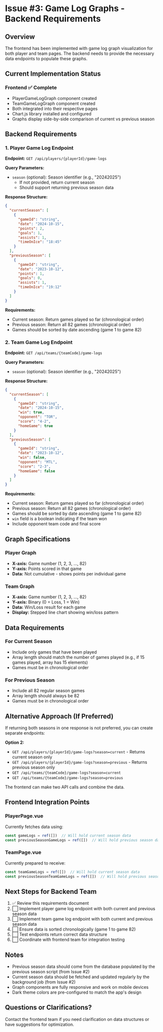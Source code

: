 # Issue #3: Game Log Graphs - Backend Requirements

## Overview
The frontend has been implemented with game log graph visualization for both player and team pages. The backend needs to provide the necessary data endpoints to populate these graphs.

## Current Implementation Status

### Frontend ✅ Complete
- PlayerGameLogGraph component created
- TeamGameLogGraph component created
- Both integrated into their respective pages
- Chart.js library installed and configured
- Graphs display side-by-side comparison of current vs previous season

## Backend Requirements

### 1. Player Game Log Endpoint

**Endpoint:** `GET /api/players/{playerId}/game-logs`

**Query Parameters:**
- `season` (optional): Season identifier (e.g., "20242025")
  - If not provided, return current season
  - Should support returning previous season data

**Response Structure:**
```json
{
  "currentSeason": [
    {
      "gameId": "string",
      "date": "2024-10-15",
      "points": 2,
      "goals": 1,
      "assists": 1,
      "timeOnIce": "18:45"
    }
  ],
  "previousSeason": [
    {
      "gameId": "string",
      "date": "2023-10-12",
      "points": 1,
      "goals": 0,
      "assists": 1,
      "timeOnIce": "19:12"
    }
  ]
}
```

**Requirements:**
- Current season: Return games played so far (chronological order)
- Previous season: Return all 82 games (chronological order)
- Games should be sorted by date ascending (game 1 to game 82)

### 2. Team Game Log Endpoint

**Endpoint:** `GET /api/teams/{teamCode}/game-logs`

**Query Parameters:**
- `season` (optional): Season identifier (e.g., "20242025")

**Response Structure:**
```json
{
  "currentSeason": [
    {
      "gameId": "string",
      "date": "2024-10-15",
      "win": true,
      "opponent": "TOR",
      "score": "4-2",
      "homeGame": true
    }
  ],
  "previousSeason": [
    {
      "gameId": "string",
      "date": "2023-10-12",
      "win": false,
      "opponent": "MTL",
      "score": "2-3",
      "homeGame": false
    }
  ]
}
```

**Requirements:**
- Current season: Return games played so far (chronological order)
- Previous season: Return all 82 games (chronological order)
- Games should be sorted by date ascending (game 1 to game 82)
- `win` field is a boolean indicating if the team won
- Include opponent team code and final score

## Graph Specifications

### Player Graph
- **X-axis:** Game number (1, 2, 3, ..., 82)
- **Y-axis:** Points scored in that game
- **Data:** Not cumulative - shows points per individual game

### Team Graph
- **X-axis:** Game number (1, 2, 3, ..., 82)
- **Y-axis:** Binary (0 = Loss, 1 = Win)
- **Data:** Win/Loss result for each game
- **Display:** Stepped line chart showing win/loss pattern

## Data Requirements

### For Current Season
- Include only games that have been played
- Array length should match the number of games played (e.g., if 15 games played, array has 15 elements)
- Games must be in chronological order

### For Previous Season
- Include all 82 regular season games
- Array length should always be 82
- Games must be in chronological order

## Alternative Approach (If Preferred)

If returning both seasons in one response is not preferred, you can create separate endpoints:

**Option 2:**
- `GET /api/players/{playerId}/game-logs?season=current` - Returns current season only
- `GET /api/players/{playerId}/game-logs?season=previous` - Returns previous season only
- `GET /api/teams/{teamCode}/game-logs?season=current`
- `GET /api/teams/{teamCode}/game-logs?season=previous`

The frontend can make two API calls and combine the data.

## Frontend Integration Points

### PlayerPage.vue
Currently fetches data using:
```javascript
const gameLogs = ref([])  // Will hold current season data
const previousSeasonGameLogs = ref([])  // Will hold previous season data
```

### TeamPage.vue
Currently prepared to receive:
```javascript
const teamGameLogs = ref([])  // Will hold current season data
const previousSeasonTeamGameLogs = ref([])  // Will hold previous season data
```

## Next Steps for Backend Team

1. ✅ Review this requirements document
2. ⬜ Implement player game log endpoint with both current and previous season data
3. ⬜ Implement team game log endpoint with both current and previous season data
4. ⬜ Ensure data is sorted chronologically (game 1 to game 82)
5. ⬜ Test endpoints return correct data structure
6. ⬜ Coordinate with frontend team for integration testing

## Notes

- Previous season data should come from the database populated by the previous season script (from Issue #2)
- Current season data should be fetched and updated regularly by the background job (from Issue #2)
- Graph components are fully responsive and work on mobile devices
- Dark theme colors are pre-configured to match the app's design

## Questions or Clarifications?

Contact the frontend team if you need clarification on data structures or have suggestions for optimization.
